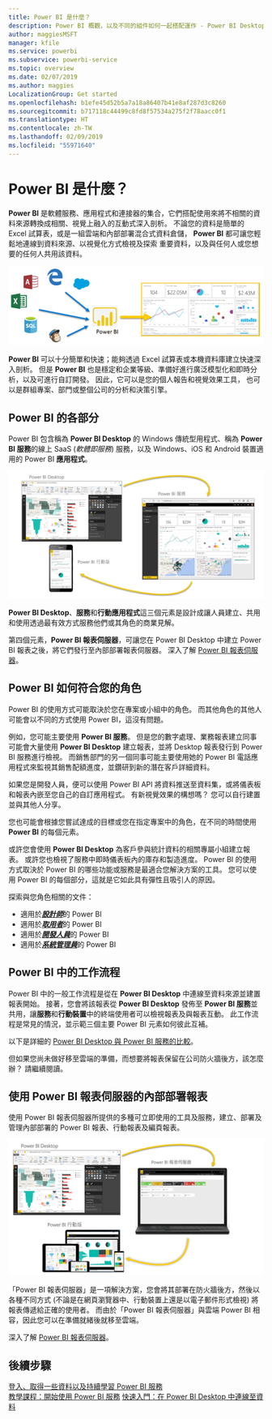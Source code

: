 ```yaml
---
title: Power BI 是什麼？
description: Power BI 概觀，以及不同的組件如何一起搭配運作 - Power BI Desktop、Power BI 服務、Power BI 行動版、報表伺服器、Power BI Embedded。
author: maggiesMSFT
manager: kfile
ms.service: powerbi
ms.subservice: powerbi-service
ms.topic: overview
ms.date: 02/07/2019
ms.author: maggies
LocalizationGroup: Get started
ms.openlocfilehash: b1efe45d52b5a7a18a86407b41e8af287d3c8260
ms.sourcegitcommit: b717118c44499c8fd8f57534a275f2f78aacc0f1
ms.translationtype: HT
ms.contentlocale: zh-TW
ms.lasthandoff: 02/09/2019
ms.locfileid: "55971640"
---
```

# <a name="what-is-power-bi"></a>Power BI 是什麼？
**Power BI** 是軟體服務、應用程式和連接器的集合，它們搭配使用來將不相關的資料來源轉換成相關、視覺上融入的互動式深入剖析。 不論您的資料是簡單的 Excel 試算表，或是一組雲端和內部部署混合式資料倉儲， **Power BI** 都可讓您輕鬆地連線到資料來源、以視覺化方式檢視及探索 重要資料，以及與任何人或您想要的任何人共用該資料。

![顯示 Power BI 輸入來源的圖表](media/power-bi-overview/power-bi-input-new.png)

**Power BI** 可以十分簡單和快速；能夠透過 Excel 試算表或本機資料庫建立快速深入剖析。 但是 **Power BI** 也是穩定和企業等級、準備好進行廣泛模型化和即時分析，以及可進行自訂開發。 因此，它可以是您的個人報告和視覺效果工具， 也可以是群組專案、部門或整個公司的分析和決策引擎。

## <a name="the-parts-of-power-bi"></a>Power BI 的各部分
Power BI 包含稱為 **Power BI Desktop** 的 Windows 傳統型用程式、稱為 **Power BI 服務**的線上 SaaS (*軟體即服務*) 服務，以及 Windows、iOS 和 Android 裝置適用的 Power BI **應用程式**。

![Power BI Desktop、服務、行動裝置](media/power-bi-overview/power-bi-blocks.png)

**Power BI Desktop**、**服務**和**行動應用程式**這三個元素是設計成讓人員建立、共用和使用透過最有效方式服務他們或其角色的商業見解。

第四個元素，**Power BI 報表伺服器**，可讓您在 Power BI Desktop 中建立 Power BI 報表之後，將它們發行至內部部署報表伺服器。 深入了解 [Power BI 報表伺服器](#on-premises-reporting-with-power-bi-report-server)。

## <a name="how-power-bi-matches-your-role"></a>Power BI 如何符合您的角色
Power BI 的使用方式可能取決於您在專案或小組中的角色。 而其他角色的其他人可能會以不同的方式使用 Power BI，這沒有問題。

例如，您可能主要使用 **Power BI 服務**。 但是您的數字處理、業務報表建立同事可能會大量使用 **Power BI Desktop** 建立報表，並將 Desktop 報表發行到 Power BI 服務進行檢視。 而銷售部門的另一個同事可能主要使用她的 Power BI 電話應用程式來監視其銷售配額進度，並鑽研到新的潛在客戶詳細資料。

如果您是開發人員，便可以使用 Power BI API 將資料推送至資料集，或將儀表板和報表內嵌至您自己的自訂應用程式。 有新視覺效果的構想嗎？ 您可以自行建置並與其他人分享。  

您也可能會根據您嘗試達成的目標或您在指定專案中的角色，在不同的時間使用 **Power BI** 的每個元素。

或許您會使用 **Power BI Desktop** 為客戶參與統計資料的相關專屬小組建立報表。 或許您也檢視了服務中即時儀表板內的庫存和製造進度。 Power BI 的使用方式取決於 Power BI 的哪些功能或服務是最適合您解決方案的工具。 您可以使用 Power BI 的每個部分，這就是它如此具有彈性且吸引人的原因。

探索與您角色相關的文件：
- 適用於[***設計師***](desktop-what-is-desktop.md)的 Power BI
- 適用於[***取用者***](consumer/end-user-consumer.md)的 Power BI
- 適用於[***開發人員***](developer/what-can-you-do.md)的 Power BI
- 適用於[***系統管理員***](service-admin-administering-power-bi-in-your-organization.md)的 Power BI

## <a name="the-flow-of-work-in-power-bi"></a>Power BI 中的工作流程
Power BI 中的一般工作流程是從在 **Power BI Desktop** 中連線至資料來源並建置報表開始。 接著，您會將該報表從 **Power BI Desktop** 發佈至 **Power BI 服務**並共用，讓**服務**和**行動裝置**中的終端使用者可以檢視報表及與報表互動。
此工作流程是常見的情況，並示範三個主要 Power BI 元素如何彼此互補。

以下是詳細的 [Power BI Desktop 與 Power BI 服務的比較](service-service-vs-desktop.md)。

但如果您尚未做好移至雲端的準備，而想要將報表保留在公司防火牆後方，該怎麼辦？  請繼續閱讀。

## <a name="on-premises-reporting-with-power-bi-report-server"></a>使用 Power BI 報表伺服器的內部部署報表
使用 Power BI 報表伺服器所提供的多種可立即使用的工具及服務，建立、部署及管理內部部署的 Power BI 報表、行動報表及編頁報表。

![內部部署的圖表](media/power-bi-overview/power-bi-report-server2.png)

「Power BI 報表伺服器」是一項解決方案，您會將其部署在防火牆後方，然後以各種不同方式 (不論是在網頁瀏覽器中、行動裝置上還是以電子郵件形式檢視) 將報表傳遞給正確的使用者。 而由於「Power BI 報表伺服器」與雲端 Power BI 相容，因此您可以在準備就緒後就移至雲端。 

深入了解 [Power BI 報表伺服器](report-server/get-started.md)。

## <a name="next-steps"></a>後續步驟
[登入、取得一些資料以及持續學習 Power BI 服務](service-the-new-power-bi-experience.md)   
[教學課程：開始使用 Power BI 服務](service-get-started.md)
[快速入門：在 Power BI Desktop 中連線至資料](desktop-quickstart-connect-to-data.md)